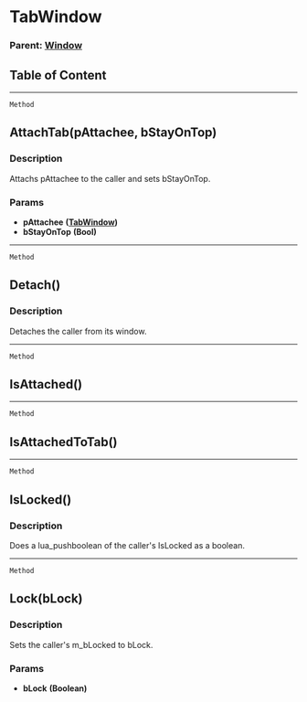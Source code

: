 TabWindow
=========

### Parent: [Window](../WindowControls/Window.html)

Table of Content
---------------- 

<!-- toc -->

------------------------------------------------------------------------

`Method`

AttachTab(pAttachee, bStayOnTop)
--------------------------------

### Description

Attachs pAttachee to the caller and sets bStayOnTop.

### Params

-   **pAttachee** **([TabWindow](../WindowControls/TabWindow.html))**
-   **bStayOnTop** **(Bool)**

------------------------------------------------------------------------

`Method`

Detach()
--------

### Description

Detaches the caller from its window.

------------------------------------------------------------------------

`Method`

IsAttached()
------------

------------------------------------------------------------------------

`Method`

IsAttachedToTab()
-----------------

------------------------------------------------------------------------

`Method`

IsLocked()
----------

### Description

Does a lua\_pushboolean of the caller's IsLocked as a boolean.

------------------------------------------------------------------------

`Method`

Lock(bLock)
-----------

### Description

Sets the caller's m\_bLocked to bLock.

### Params

-   **bLock** **(Boolean)**
